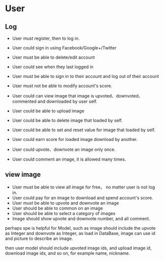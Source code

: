 # User

## Log

- User must register, then to log in.
- User could sign in using Facebook/Google+/Twitter 
- User must be able to delete/edit account
- User could see when they last logged in 
- User must be able to sign in to their account and log out of their account
- User must not be able to modify account's score.
- User could can view image that image is upvoted、downvoted、commented and downloaded by user self.


- User could be able to upload image 
- User could be able to delete image that loaded by self.
- User could be able to set and reset value for image that loaded by self.
- User could earn score for loaded image download by another.
- User could upvote、downvote an image only once.
- User could comment an image, it is allowed many times.

## view image

- User must be able to view all image for free， no matter user is not log in.
- User could pay for an image to download and spend account's score.
- User must be able to upvote  and downvote an image
- User should be able to common on an image
- User should be able to select a category of images
- Image should show upvote and downvote number, and all comment.


perhaps spe is helpful for Model, such as image should include the upvote as Integer and downvote as Integer, as load in DataBase, image can use id and picture to describe an image.

then user model should include upvoted image ids, and upload image id, download image ids, and so on, for example name, nickname.

